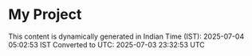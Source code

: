 # My Project

This content is dynamically generated in Indian Time (IST): 2025-07-04 05:02:53 IST
Converted to UTC: 2025-07-03 23:32:53 UTC
